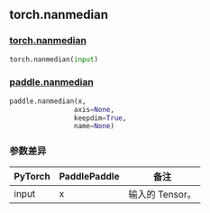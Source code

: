 ## torch.nanmedian
### [torch.nanmedian](https://pytorch.org/docs/stable/generated/torch.nanmedian.html?highlight=nanmedian#torch.nanmedian)

```python
torch.nanmedian(input)
```

### [paddle.nanmedian](https://www.paddlepaddle.org.cn/documentation/docs/zh/api/paddle/nanmedian_cn.html#nanmedian)

```python
paddle.nanmedian(x, 
                axis=None, 
                keepdim=True, 
                name=None)
```
### 参数差异
| PyTorch       | PaddlePaddle | 备注                                                   |
| ------------- | ------------ | ------------------------------------------------------ |
| input        | x            | 输入的 Tensor。                   | 
